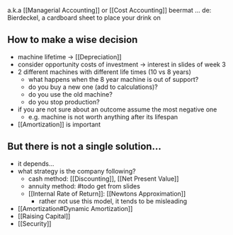 a.k.a [[Managerial Accounting]] or [[Cost Accounting]]
beermat ... de: Bierdeckel, a cardboard sheet to place your drink on
## How to make a wise decision
- machine lifetime -> [[Depreciation]]
- consider opportunity costs of investment -> interest in slides of week 3
- 2 different machines with different life times (10 vs 8 years)
	 - what happens when the 8 year machine is out of support?
	 - do you buy a new one (add to calculations)?
	 - do you use the old machine?
	 - do you stop production?
- if you are not sure about an outcome assume the most negative one
	- e.g. machine is not worth anything after its lifespan
- [[Amortization]] is important

## But there is not a single solution...
- it depends...
- what strategy is the company following?
	- cash method: [[Discounting]], [[Net Present Value]]
	- annuity method: #todo get from slides
	- [[Internal Rate of Return]]: [[Newtons Approximation]] 
		- rather not use this model, it tends to be misleading
- [[Amortization#Dynamic Amortization]]
- [[Raising Capital]]
- [[Security]]
